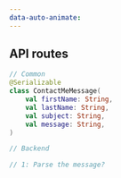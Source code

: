```yaml
---
data-auto-animate:
---
```


## API routes

```kotlin [api-common]
// Common
@Serializable
class ContactMeMessage(
    val firstName: String,
    val lastName: String,
    val subject: String,
    val message: String,
)
```

```kotlin <fragment> [api-backend]
// Backend

// 1: Parse the message?
```
